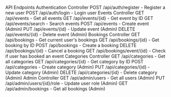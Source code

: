 API Endpoints
Authentication Controller
POST /api/auth/register      - Register a new user
POST /api/auth/login         - Login user
Events Controller
GET    /api/events           - Get all events
GET    /api/events/{id}      - Get event by ID
GET    /api/events/search    - Search events
POST   /api/events           - Create event (Admin)
PUT    /api/events/{id}      - Update event (Admin)
DELETE /api/events/{id}      - Delete event (Admin)
Bookings Controller
GET    /api/bookings             - Get current user's bookings
GET    /api/bookings/{id}        - Get booking by ID
POST   /api/bookings             - Create a booking
DELETE /api/bookings/{id}        - Cancel a booking
GET    /api/bookings/event/{id}  - Check if user has booked an event
Categories Controller
GET    /api/categories           - Get all categories
GET    /api/categories/{id}      - Get category by ID
POST   /api/categories           - Create category (Admin)
PUT    /api/categories/{id}      - Update category (Admin)
DELETE /api/categories/{id}      - Delete category (Admin)
Admin Controller
GET    /api/admin/users          - Get all users (Admin)
PUT    /api/admin/users/{id}/role - Update user role (Admin)
GET    /api/admin/bookings       - Get all bookings (Admin)